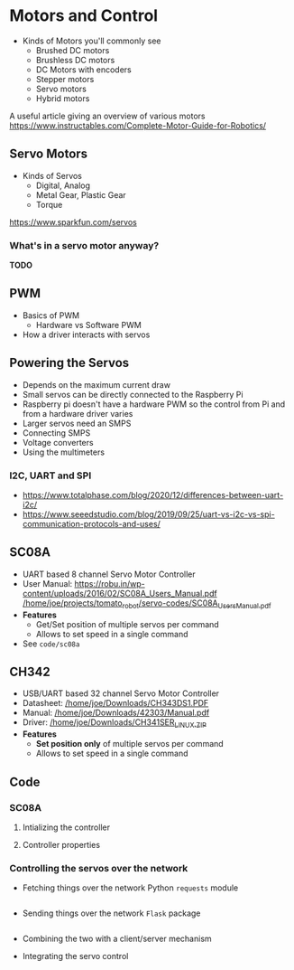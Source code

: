 
# Motors and Control

-   Kinds of Motors you'll commonly see
    -   Brushed DC motors
    -   Brushless DC motors
    -   DC Motors with encoders
    -   Stepper motors
    -   Servo motors
    -   Hybrid motors

A useful article giving an overview of various motors <https://www.instructables.com/Complete-Motor-Guide-for-Robotics/>


<a id="org6aa6251"></a>

## Servo Motors

-   Kinds of Servos
    -   Digital, Analog
    -   Metal Gear, Plastic Gear
    -   Torque

<https://www.sparkfun.com/servos>


<a id="org1138798"></a>

### What's in a servo motor anyway?

**TODO**


<a id="org7f3e954"></a>

## PWM

-   Basics of PWM
    -   Hardware vs Software PWM
-   How a driver interacts with servos


<a id="org56129ef"></a>

## Powering the Servos

-   Depends on the maximum current draw
-   Small servos can be directly connected to the Raspberry Pi
-   Raspberry pi doesn't have a hardware PWM so the control from Pi and from a hardware driver varies
-   Larger servos need an SMPS
-   Connecting SMPS
-   Voltage converters
-   Using the multimeters


<a id="org370e1c0"></a>

### I2C, UART and SPI

-   <https://www.totalphase.com/blog/2020/12/differences-between-uart-i2c/>
-   <https://www.seeedstudio.com/blog/2019/09/25/uart-vs-i2c-vs-spi-communication-protocols-and-uses/>


<a id="orge7abe64"></a>

## SC08A

-   UART based 8 channel Servo Motor Controller
-   User Manual: <https://robu.in/wp-content/uploads/2016/02/SC08A_Users_Manual.pdf> [/home/joe/projects/tomato<sub>robot</sub>/servo-codes/SC08A<sub>Users</sub><sub>Manual.pdf</sub>](file:///home/joe/projects/tomato_robot/servo-codes/SC08A_Users_Manual.pdf)
-   **Features**
    -   Get/Set position of multiple servos per command
    -   Allows to set speed in a single command
-   See `code/sc08a`


<a id="org6a30fd9"></a>

## CH342

-   USB/UART based 32 channel Servo Motor Controller
-   Datasheet: [/home/joe/Downloads/CH343DS1.PDF](file:///home/joe/Downloads/CH343DS1.PDF)
-   Manual: [/home/joe/Downloads/42303/Manual.pdf](file:///home/joe/Downloads/42303/Manual.pdf)
-   Driver: [/home/joe/Downloads/CH341SER<sub>LINUX.ZIP</sub>](file:///home/joe/Downloads/CH341SER_LINUX.ZIP)
-   **Features**
    -   **Set position only** of multiple servos per command
    -   Allows to set speed in a single command


<a id="orgc4c66f6"></a>

## Code


<a id="orgc41ffe5"></a>

### SC08A

1.  Intializing the controller

2.  Controller properties


<a id="orgae3ca22"></a>

### Controlling the servos over the network

-   Fetching things over the network Python `requests` module
    
    ```python
    
    ```
-   Sending things over the network `Flask` package
    
    ```python
    
    ```
-   Combining the two with a client/server mechanism
-   Integrating the servo control